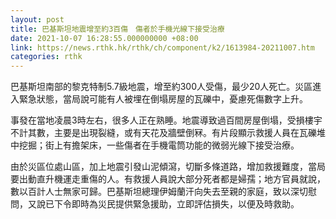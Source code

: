 ```yaml
---
layout: post
title: 巴基斯坦地震增至約3百傷　傷者於手機光線下接受治療
date: 2021-10-07 16:28:55.000000000 +08:00
link: https://news.rthk.hk/rthk/ch/component/k2/1613984-20211007.htm
categories: rthk
---
```


巴基斯坦南部的黎克特制5.7級地震，增至約300人受傷，最少20人死亡。災區進入緊急狀態，當局說可能有人被埋在倒塌房屋的瓦礫中，憂慮死傷數字上升。

事發在當地凌晨3時左右，很多人正在熟睡。地震導致過百間房屋倒塌，受損樓宇不計其數，主要是出現裂縫，或有天花及牆壁倒冧。有片段顯示救援人員在瓦礫堆中挖掘；街上有擔架床，一些傷者在手機電筒功能的微弱光線下接受治療。

由於災區位處山區，加上地震引發山泥傾瀉，切斷多條道路，增加救援難度，當局要出動直升機運走重傷的人。有救援人員說大部分死者都是婦孺；地方官員就說，數以百計人士無家可歸。巴基斯坦總理伊姆蘭汗向失去至親的家庭，致以深切慰問，又說已下令即時為災民提供緊急援助，立即評估損失，以便及時救助。
